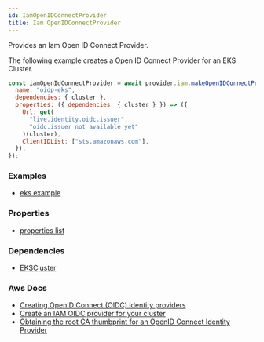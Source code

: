 ```yaml
---
id: IamOpenIDConnectProvider
title: Iam OpenIDConnectProvider
---
```


Provides an Iam Open ID Connect Provider.

The following example creates a Open ID Connect Provider for an EKS Cluster.

```js
const iamOpenIdConnectProvider = await provider.iam.makeOpenIDConnectProvider({
  name: "oidp-eks",
  dependencies: { cluster },
  properties: ({ dependencies: { cluster } }) => ({
    Url: get(
      "live.identity.oidc.issuer",
      "oidc.issuer not available yet"
    )(cluster),
    ClientIDList: ["sts.amazonaws.com"],
  }),
});
```

### Examples

- [eks example](https://github.com/grucloud/grucloud/blob/main/examples/aws/eks/iac.js)

### Properties

- [properties list](https://docs.aws.amazon.com/AWSJavaScriptSDK/latest/AWS/IAM.html#createOpenIDConnectProvider-property)

### Dependencies

- [EKSCluster](../EKS/EksCluster)

### Aws Docs

- [Creating OpenID Connect (OIDC) identity providers](https://docs.aws.amazon.com/IAM/latest/UserGuide/id_roles_providers_create_oidc.html)
- [Create an IAM OIDC provider for your cluster](https://docs.aws.amazon.com/eks/latest/userguide/enable-iam-roles-for-service-accounts.html)
- [Obtaining the root CA thumbprint for an OpenID Connect Identity Provider](https://docs.aws.amazon.com/IAM/latest/UserGuide/id_roles_providers_create_oidc_verify-thumbprint.html)
